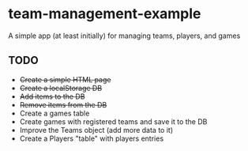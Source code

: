 # team-management-example
A simple app (at least initially) for managing teams, players, and games

## TODO
- ~~Create a simple HTML page~~
- ~~Create a localStorage DB~~
- ~~Add items to the DB~~
- ~~Remove items from the DB~~
- Create a games table
- Create games with registered teams and save it to the DB
- Improve the Teams object (add more data to it)
- Create a Players "table" with players entries
